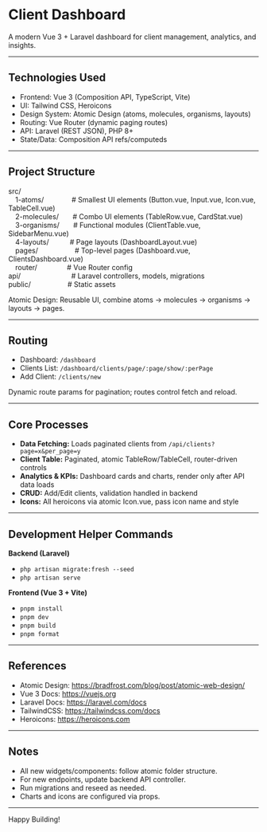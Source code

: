 # Client Dashboard

A modern Vue 3 + Laravel dashboard for client management, analytics, and insights.

---

## Technologies Used

- Frontend: Vue 3 (Composition API, TypeScript, Vite)
- UI: Tailwind CSS, Heroicons
- Design System: Atomic Design (atoms, molecules, organisms, layouts)
- Routing: Vue Router (dynamic paging routes)
- API: Laravel (REST JSON), PHP 8+
- State/Data: Composition API refs/computeds

---

## Project Structure

src/  
 1-atoms/    # Smallest UI elements (Button.vue, Input.vue, Icon.vue, TableCell.vue)  
 2-molecules/  # Combo UI elements (TableRow.vue, CardStat.vue)  
 3-organisms/  # Functional modules (ClientTable.vue, SidebarMenu.vue)  
 4-layouts/   # Page layouts (DashboardLayout.vue)  
 pages/      # Top-level pages (Dashboard.vue, ClientsDashboard.vue)  
 router/     # Vue Router config  
api/        # Laravel controllers, models, migrations  
public/      # Static assets

Atomic Design: Reusable UI, combine atoms → molecules → organisms → layouts → pages.

---

## Routing

- Dashboard: `/dashboard`
- Clients List: `/dashboard/clients/page/:page/show/:perPage`
- Add Client: `/clients/new`

Dynamic route params for pagination; routes control fetch and reload.

---

## Core Processes

- **Data Fetching:** Loads paginated clients from `/api/clients?page=x&per_page=y`
- **Client Table:** Paginated, atomic TableRow/TableCell, router-driven controls
- **Analytics & KPIs:** Dashboard cards and charts, render only after API data loads
- **CRUD:** Add/Edit clients, validation handled in backend
- **Icons:** All heroicons via atomic Icon.vue, pass icon name and style

---

## Development Helper Commands

**Backend (Laravel)**

- `php artisan migrate:fresh --seed`
- `php artisan serve`

**Frontend (Vue 3 + Vite)**

- `pnpm install`
- `pnpm dev`
- `pnpm build`
- `pnpm format`

---

## References

- Atomic Design: https://bradfrost.com/blog/post/atomic-web-design/
- Vue 3 Docs: https://vuejs.org
- Laravel Docs: https://laravel.com/docs
- TailwindCSS: https://tailwindcss.com/docs
- Heroicons: https://heroicons.com

---

## Notes

- All new widgets/components: follow atomic folder structure.
- For new endpoints, update backend API controller.
- Run migrations and reseed as needed.
- Charts and icons are configured via props.

---

Happy Building!
